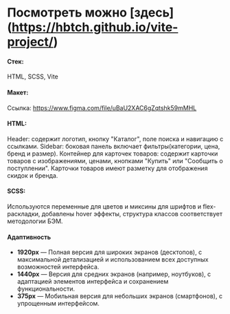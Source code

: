 # Посмотреть можно [здесь] (https://hbtch.github.io/vite-project/)

#### Стек:
HTML, SCSS, Vite

#### Макет:
Ссылка: https://www.figma.com/file/uBaU2XAC6gZqtshk59mMHL

#### HTML: 
Header: содержит логотип, кнопку "Каталог", поле поиска и навигацию с ссылками.
Sidebar: боковая панель включает фильтры(категории, цена, бренд и размер).
Контейнер для карточек товаров: содержит карточки товаров с изображениями, ценами, кнопками "Купить" или "Сообщить о поступлении". Карточки товаров имеют разметку для отображения скидок и бренда.

#### SCSS: 
Используются переменные для цветов и миксины для шрифтов и flex-раскладки, добавлены hover эффекты, структура классов соответствует методологии БЭМ.

#### Адаптивность
- **1920px** — Полная версия для широких экранов (десктопов), с максимальной детализацией и использованием всех доступных возможностей интерфейса.
- **1440px** — Версия для средних экранов (например, ноутбуков), с адаптацией элементов интерфейса и сохранением функциональности.
- **375px** — Мобильная версия для небольших экранов (смартфонов), с упрощенным интерфейсом.

